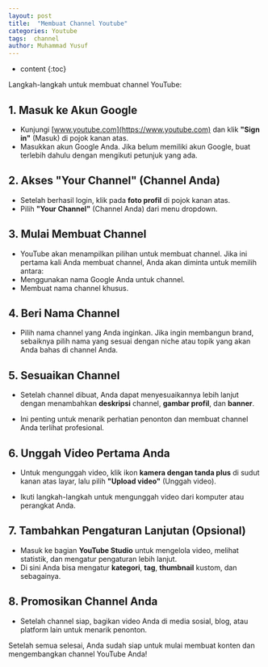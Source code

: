 ```yaml
---
layout: post
title:  "Membuat Channel Youtube"
categories: Youtube
tags:  channel
author: Muhammad Yusuf
---
```


* content
{:toc}

Langkah-langkah untuk membuat channel YouTube:

## 1. **Masuk ke Akun Google**

- Kunjungi [www.youtube.com](https://www.youtube.com) dan klik **"Sign in"** (Masuk) di pojok kanan atas.
- Masukkan akun Google Anda. Jika belum memiliki akun Google, buat terlebih dahulu dengan mengikuti petunjuk yang ada.

## 2. **Akses "Your Channel" (Channel Anda)**

- Setelah berhasil login, klik pada **foto profil** di pojok kanan atas.
- Pilih **"Your Channel"** (Channel Anda) dari menu dropdown.

## 3. **Mulai Membuat Channel**

- YouTube akan menampilkan pilihan untuk membuat channel. Jika ini pertama kali Anda membuat channel, Anda akan diminta untuk memilih antara:
- Menggunakan nama Google Anda untuk channel.
- Membuat nama channel khusus.
   
## 4. **Beri Nama Channel**

- Pilih nama channel yang Anda inginkan. Jika ingin membangun brand, sebaiknya pilih nama yang sesuai dengan niche atau topik yang akan Anda bahas di channel Anda.

## 5. **Sesuaikan Channel**

- Setelah channel dibuat, Anda dapat menyesuaikannya lebih lanjut dengan menambahkan **deskripsi** channel, **gambar profil**, dan **banner**.

- Ini penting untuk menarik perhatian penonton dan membuat channel Anda terlihat profesional.

## 6. **Unggah Video Pertama Anda**

- Untuk mengunggah video, klik ikon **kamera dengan tanda plus** di sudut kanan atas layar, lalu pilih **"Upload video"** (Unggah video).

- Ikuti langkah-langkah untuk mengunggah video dari komputer atau perangkat Anda.

## 7. **Tambahkan Pengaturan Lanjutan (Opsional)**

- Masuk ke bagian **YouTube Studio** untuk mengelola video, melihat statistik, dan mengatur pengaturan lebih lanjut.
- Di sini Anda bisa mengatur **kategori**, **tag**, **thumbnail** kustom, dan sebagainya.

## 8. **Promosikan Channel Anda**

- Setelah channel siap, bagikan video Anda di media sosial, blog, atau platform lain untuk menarik penonton.

Setelah semua selesai, Anda sudah siap untuk mulai membuat konten dan mengembangkan channel YouTube Anda!